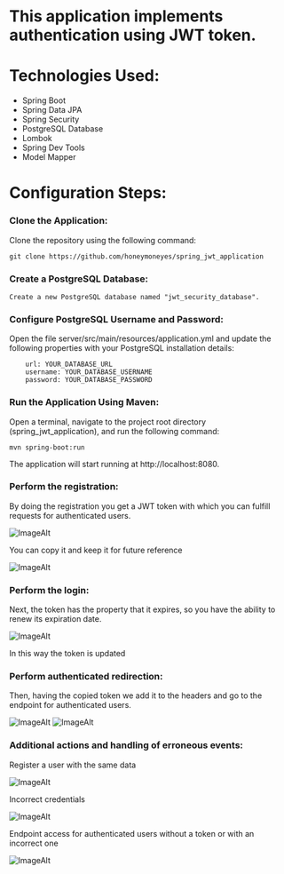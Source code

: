 # This application implements authentication using JWT token.

# Technologies Used:
+ Spring Boot
+ Spring Data JPA
+ Spring Security
+ PostgreSQL Database
+ Lombok
+ Spring Dev Tools
+ Model Mapper
  
# Configuration Steps:

### Clone the Application:

Clone the repository using the following command:

```
git clone https://github.com/honeymoneyes/spring_jwt_application
```

### Create a PostgreSQL Database:
```
Create a new PostgreSQL database named "jwt_security_database".
```

### Configure PostgreSQL Username and Password:
Open the file server/src/main/resources/application.yml and update the following properties with your PostgreSQL installation details:

```
    url: YOUR_DATABASE_URL
    username: YOUR_DATABASE_USERNAME
    password: YOUR_DATABASE_PASSWORD
```

### Run the Application Using Maven:
Open a terminal, navigate to the project root directory (spring_jwt_application), and run the following command:

```
mvn spring-boot:run
```

The application will start running at http://localhost:8080.

### Perform the registration:
By doing the registration you get a JWT token with which you can fulfill requests for authenticated users.

![ImageAlt](https://github.com/honeymoneyes/spring_jwt_application/blob/master/src/main/resources/static/registration.png)

You can copy it and keep it for future reference

![ImageAlt](https://github.com/honeymoneyes/spring_jwt_application/blob/master/src/main/resources/static/copy_token.png)

### Perform the login:
Next, the token has the property that it expires, so you have the ability to renew its expiration date.

![ImageAlt](https://github.com/honeymoneyes/spring_jwt_application/blob/master/src/main/resources/static/update_token_1.png)

In this way the token is updated

### Perform authenticated redirection:
Then, having the copied token we add it to the headers and go to the endpoint for authenticated users.

![ImageAlt](https://github.com/honeymoneyes/spring_jwt_application/blob/master/src/main/resources/static/add_token_to_headers.png)
![ImageAlt](https://github.com/honeymoneyes/spring_jwt_application/blob/master/src/main/resources/static/access_allowed_if_jwt_token_is_valid.png)

### Additional actions and handling of erroneous events:

Register a user with the same data

![ImageAlt](https://github.com/honeymoneyes/spring_jwt_application/blob/master/src/main/resources/static/access_denied_if_user_exist.png)

Incorrect credentials

![ImageAlt](https://github.com/honeymoneyes/spring_jwt_application/blob/master/src/main/resources/static/incorrect_credentials.png)


Endpoint access for authenticated users without a token or with an incorrect one

![ImageAlt](https://github.com/honeymoneyes/spring_jwt_application/blob/master/src/main/resources/static/access_to_authenticated_endpoint_without_jwt_token.png)
